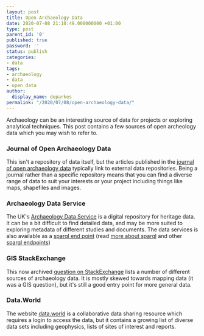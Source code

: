 ```yaml
---
layout: post
title: Open Archaeology Data
date: 2020-07-08 21:10:49.000000000 +01:00
type: post
parent_id: '0'
published: true
password: ''
status: publish
categories:
- data
tags:
- archaeology
- data
- open data
author:
  display_name: deparkes
permalink: "/2020/07/08/open-archaeology-data/"
---
```

Archaeology can be an interesting source of data for projects or exploring analytical techniques. This post contains a few sources of open archeology data which you may wish to refer to.
<h3>Journal of Open Archaeology Data</h3>
This isn't a repository of data itself, but the articles published in the <a href="https://openarchaeologydata.metajnl.com/">journal of open archaeology data</a> typically link to external data repositories. Being a journal rather than a specific repository means that you can find a diverse range of data to suit your interests or your project including things like maps, shapefiles and images.
<h3>Archaeology Data Service</h3>
The UK's <a href="https://archaeologydataservice.ac.uk/">Archaeology Data Service</a> is a digital repository for heritage data. It can be a bit difficult to find detailed data, and may be more suited to exploring metadata of different studies and documents.
The data services is also available as a <a href="https://data.archaeologydataservice.ac.uk/page/">sparql end point</a> (read <a href="{{site.baseurl}}/2015/11/30/good-sparql-tutorial/">more about sparql</a> and other <a href="{{site.baseurl}}/2016/09/23/find-cool-data-with-these-sparql-endpoints/">sparql endpoints</a>)
<h3>GIS StackExchange</h3>
This now archived <a href="https://gis.stackexchange.com/questions/33954/seeking-free-archaeology-datasets">question on StackExchange</a> lists a number of different sources of archaeology data. It is mostly skewed towards mapping data (it was a GIS question), but it's still a good entry point for more general data.
<h3>Data.World</h3>
The website <a href="https://data.world/search?q=archaeology">data.world</a> is a collaborative data sharing resource which requires a login to access the data, but it contains a growing list of diverse data sets including geophysics, lists of sites of interest and reports.
